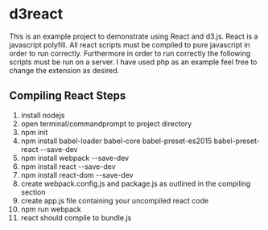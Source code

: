 # d3react
<p>This is an example project to demonstrate using React and d3.js. React is a javascript polyfill. All react scripts must be compiled to pure javascript in order to run correctly. Furthermore in order to run correctly the following scripts must be run on a server. I have used php as an example feel free to change the extension as desired.</p>

<h2>Compiling React Steps</h2>
<ol>
<li>install nodejs</li>
<li>open terminal/commandprompt to project directory</li>
<li>npm init</li>
<li>npm install babel-loader babel-core babel-preset-es2015 babel-preset-react --save-dev</li>
<li>npm install webpack --save-dev</li>
<li>npm install react --save-dev</li>
<li>npm install react-dom --save-dev</li>
<li>create webpack.config.js and package.js as outlined in the compiling section</li>
<li>create app.js file containing your uncompiled react code</li>
<li>npm run webpack</li>
<li>react should compile to bundle.js</li>
</ol>
